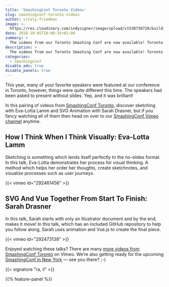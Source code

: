 ```yaml
---
title: 'SmashingConf Toronto Videos'
slug: smashingconf-toronto-videos
author: vitaly-friedman
image: >-
  https://res.cloudinary.com/indysigner/image/upload/v1538738720/building-svg-animation-you-can-sketch-smashingconf-toronto_nqt8cv.png
date: 2018-10-05T18:00:35+02:00
summary: >
  The videos from our Toronto Smashing Conf are now available! Toronto was our all live-coded conference. Take a look at what our speakers got up to without their usual slide decks.
description: >
  The videos from our Toronto Smashing Conf are now available! Toronto was our all live-coded conference. Take a look at what our speakers got up to without their usual slide decks.
categories:
  - SmashingConf
disable_ads: true
disable_panels: true
---
```

This year, many of your favorite speakers were featured at our conference in Toronto, however, things were quite different this time. The speakers had been asked to present without slides. Yep, and it was brilliant!

In this pairing of videos from [SmashingConf Toronto](https://smashingconf.com/toronto-2018/), discover sketching with Eva-Lotta Lamm and SVG Animation with Sarah Drasner, but if you fancy watching all of them then head on over to our [SmashingConf Vimeo channel](https://vimeo.com/album/5451191) anytime.

## How I Think When I Think Visually: Eva-Lotta Lamm

Sketching is something which lends itself perfectly to the no-slides format. In this talk, Eva-Lotta demonstrates her process for visual thinking. A method which helps her order her thoughts, create sketchnotes, and visualize processes such as user journeys.

{{< vimeo id="292461456" >}}

## SVG And Vue Together From Start To Finish: Sarah Drasner

In this talk, Sarah starts with only an Illustrator document and by the end, makes it move! In this talk, which has an included GitHub repository to help you follow along, Sarah uses animation and Vue.js to create the final piece.

{{< vimeo id="292473138" >}}

Enjoyed watching these talks? There are many [more videos from SmashingConf Toronto](https://vimeo.com/album/5451191) on Vimeo. We’re also getting ready for the upcoming [SmashingConf in New York](https://smashingconf.com/) &mdash; see you there? ;-)

{{< signature "ra, il" >}}

{{% feature-panel %}}